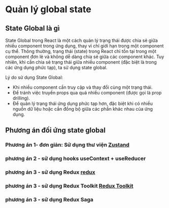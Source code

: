 # Quản lý global state

## State Global là gì

State Global trong React là một cách quản lý trạng thái được chia sẻ giữa nhiều component trong ứng dụng, thay vì chỉ giới hạn trong một component cụ thể. Thông thường, trạng thái (state) trong React chỉ tồn tại trong một component đơn lẻ và không dễ dàng chia sẻ giữa các component khác. Tuy nhiên, khi cần chia sẻ trạng thái giữa nhiều component (đặc biệt là trong các ứng dụng phức tạp), ta sử dụng state global.

Lý do sử dụng State Global:

- Khi nhiều component cần truy cập và thay đổi cùng một trạng thái.
- Để tránh việc truyền props qua quá nhiều component (được gọi là prop drilling).
- Để quản lý trạng thái ứng dụng phức tạp hơn, đặc biệt khi có nhiều nguồn dữ liệu hoặc cần đồng bộ giữa các phần khác nhau của ứng dụng.

## Phương án đối ứng state global

### Phương án 1- đơn giản:  Sử dụng thư viện [Zustand](zustand.md)

### phương án 2 - sử dụng hooks useContext + useReducer 

### phương án 3 - sử dụng Redux [redux](redux.md)

### phương án 3 - sử dụng Redux Toolkit [Redux Toolkit](redux-toolkit.md)

### phương án 3 - sử dụng Redux Saga
